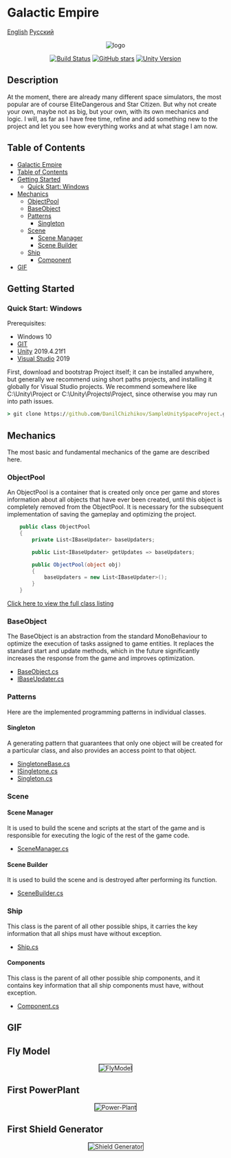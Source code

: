 # Galactic Empire
[English](README.md)
[Русский](README_RU.md)
<p align="center">
<img src="https://i.ibb.co/6JDsG4v/logo.png" alt="logo" border="0">
</p>

<p align="center">
<a href="https://travis-ci.org/DanilChizhikov/SampleUnitySpaceProject"><img src="https://travis-ci.org/DanilChizhikov/SampleUnitySpaceProject.svg" alt="Build Status"></a>
<a href="https://github.com/DanilChizhikov/SampleUnitySpaceProject/stargazers"><img src="https://img.shields.io/github/stars/DanilChizhikov/SampleUnitySpaceProject" alt="GitHub stars"></a>
<a href="https://unity.com"><img src="https://img.shields.io/badge/Unity-2019.4.21f1-green" alt="Unity Version"></a>
</p>

## Description
At the moment, there are already many different space simulators, the most popular are of course EliteDangerous and Star Citizen. But why not create your own, maybe not as big, but your own, with its own mechanics and logic.
I will, as far as I have free time, refine and add something new to the project and let you see how everything works and at what stage I am now.

## Table of Contents
- [Galactic Empire](#Galactic-Empire)
- [Table of Contents](#Table-of-Contents)
- [Getting Started](#Getting-Started)
  - [Quick Start: Windows](#Quick-Start-Windows)
- [Mechanics](#Mechanics)
  - [ObjectPool](#objectpool)
  - [BaseObject](#baseobject)
  - [Patterns](#patterns)
    - [Singleton](#singleton)
  - [Scene](#scene)
    - [Scene Manager](#scene-manager)
    - [Scene Builder](#scene-builder)
  - [Ship](#ship)
    - [Component](#component)
- [GIF](#gif)

## Getting Started
### Quick Start: Windows

Prerequisites:
- Windows 10
- [GIT](https://git-scm.com/downloads)
- [Unity](https://unity.com) 2019.4.21f1
- [Visual Studio](https://visualstudio.microsoft.com/) 2019

First, download and bootstrap Project itself; it can be installed anywhere, but generally we recommend using short paths projects, and installing it globally for Visual Studio projects. We recommend somewhere like C:\Unity\Project or C:\Unity\Projects\Project, since otherwise you may run into path issues.
```cmd
> git clone https://github.com/DanilChizhikov/SampleUnitySpaceProject.git
```

## Mechanics
The most basic and fundamental mechanics of the game are described here.

### ObjectPool
An ObjectPool is a container that is created only once per game and stores information about all objects that have ever been created, until this object is completely removed from the ObjectPool.
It is necessary for the subsequent implementation of saving the gameplay and optimizing the project.
```C#
    public class ObjectPool
    {
        private List<IBaseUpdater> baseUpdaters;

        public List<IBaseUpdater> getUpdates => baseUpdaters;

        public ObjectPool(object obj)
        {
            baseUpdaters = new List<IBaseUpdater>();
        }
    }
```
[Click here to view the full class listing](https://github.com/DanilChizhikov/SampleUnitySpaceProject/blob/main/Assets/Data/Script/Core/ObjectPool/ObjectPool.cs)

### BaseObject
The BaseObject is an abstraction from the standard MonoBehaviour to optimize the execution of tasks assigned to game entities. It replaces the standard start and update methods, which in the future significantly increases the response from the game and improves optimization.

- [BaseObject.cs](https://github.com/DanilChizhikov/SampleUnitySpaceProject/blob/main/Assets/Data/Script/Core/ObjectPool/BaseObject.cs)
- [IBaseUpdater.cs](https://github.com/DanilChizhikov/SampleUnitySpaceProject/blob/main/Assets/Data/Script/Core/ObjectPool/IBaseUpdater.cs)

### Patterns
Here are the implemented programming patterns in individual classes.
#### Singleton
A generating pattern that guarantees that only one object will be created for a particular class, and also provides an access point to that object.
- [SingletoneBase.cs](https://github.com/DanilChizhikov/SampleUnitySpaceProject/blob/main/Assets/Data/Script/Core/Paterns/Singletone/SingletoneBase.cs)
- [ISingletone.cs](https://github.com/DanilChizhikov/SampleUnitySpaceProject/blob/main/Assets/Data/Script/Core/Paterns/Singletone/ISingletone.cs)
- [Singleton.cs](https://github.com/DanilChizhikov/SampleUnitySpaceProject/blob/main/Assets/Data/Script/Core/Paterns/Singletone/Singleton.cs)
### Scene
#### Scene Manager
It is used to build the scene and scripts at the start of the game and is responsible for executing the logic of the rest of the game code.
- [SceneManager.cs](https://github.com/DanilChizhikov/SampleUnitySpaceProject/blob/main/Assets/Data/Script/Core/Scene/SceneManager.cs)

#### Scene Builder 
It is used to build the scene and is destroyed after performing its function.
- [SceneBuilder.cs](https://github.com/DanilChizhikov/SampleUnitySpaceProject/blob/main/Assets/Data/Script/Core/Scene/SceneBuilder.cs)

### Ship
This class is the parent of all other possible ships, it carries the key information that all ships must have without exception.
- [Ship.cs](https://github.com/DanilChizhikov/SampleUnitySpaceProject/blob/main/Assets/Data/Script/Core/Ship/Ship.cs)
#### Components
This class is the parent of all other possible ship components, and it contains key information that all ship components must have, without exception.
- [Component.cs](https://github.com/DanilChizhikov/SampleUnitySpaceProject/blob/main/Assets/Data/Script/Core/Component/Component.cs)

## GIF
<h2>Fly Model</h2>
<p align="center">
  <img src="https://i.ibb.co/1MC7vPy/2021-03-01-21-38-35.gif" alt="FlyModel" border="01">
</p>
<h2>First PowerPlant</h2>
<p align="center">
<img src="https://i.ibb.co/RyWw7Gz/Power-Plant.gif" alt="Power-Plant" border="1">
</p>
<h2>First Shield Generator</h2>
<p align="center">
<img src="https://i.ibb.co/559s7zC/2021-03-05-18-27-49.gif" alt="Shield Generator" border="1">
</p>